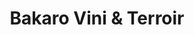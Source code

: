 ---
title: "Bakaro Vini & Terroir"
url: /villefranche-sur-mer/bakaro-vini-et-terroir/
shop: boulangerie
---
